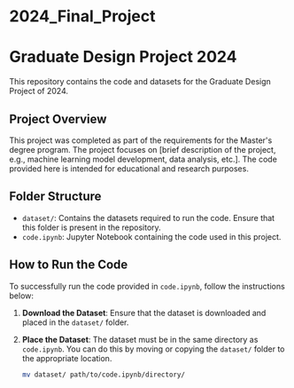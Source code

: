 # 2024_Final_Project
# Graduate Design Project 2024

This repository contains the code and datasets for the Graduate Design Project of 2024.

## Project Overview

This project was completed as part of the requirements for the Master's degree program. The project focuses on [brief description of the project, e.g., machine learning model development, data analysis, etc.]. The code provided here is intended for educational and research purposes.

## Folder Structure

- `dataset/`: Contains the datasets required to run the code. Ensure that this folder is present in the repository.
- `code.ipynb`: Jupyter Notebook containing the code used in this project.

## How to Run the Code

To successfully run the code provided in `code.ipynb`, follow the instructions below:

1. **Download the Dataset**: Ensure that the dataset is downloaded and placed in the `dataset/` folder.
   
2. **Place the Dataset**: The dataset must be in the same directory as `code.ipynb`. You can do this by moving or copying the `dataset/` folder to the appropriate location.

   ```bash
   mv dataset/ path/to/code.ipynb/directory/

